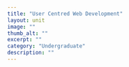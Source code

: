 ```yaml
---
title: "User Centred Web Development"
layout: unit
image: ""
thumb_alt: ""
excerpt: ""
category: "Undergraduate"
description: ""
---
```



